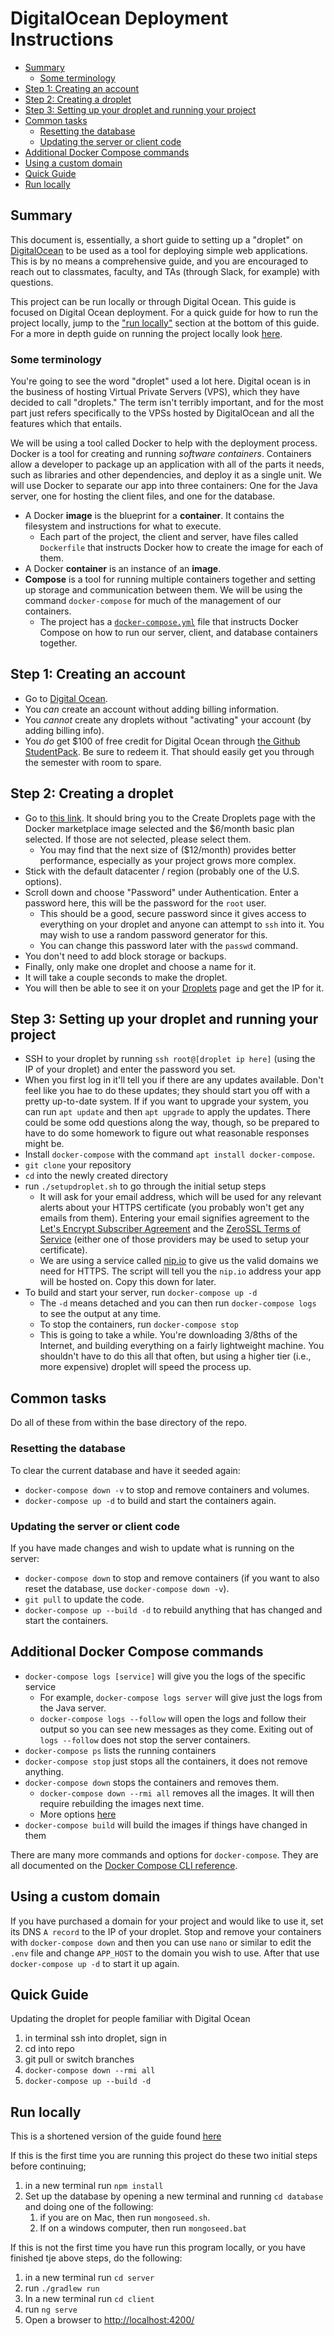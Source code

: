 # DigitalOcean Deployment Instructions <!-- omit in toc -->

- [Summary](#summary)
  - [Some terminology](#some-terminology)
- [Step 1: Creating an account](#step-1-creating-an-account)
- [Step 2: Creating a droplet](#step-2-creating-a-droplet)
- [Step 3: Setting up your droplet and running your project](#step-3-setting-up-your-droplet-and-running-your-project)
- [Common tasks](#common-tasks)
  - [Resetting the database](#resetting-the-database)
  - [Updating the server or client code](#updating-the-server-or-client-code)
- [Additional Docker Compose commands](#additional-docker-compose-commands)
- [Using a custom domain](#using-a-custom-domain)
- [Quick Guide](#quick-guide)
- [Run locally](#run-locally)

## Summary

This document is, essentially, a short guide to setting up a "droplet" on [DigitalOcean](https://www.digitalocean.com)
to be used as a tool for deploying simple web applications. This is by no means a
comprehensive guide, and you are encouraged to reach out to classmates, faculty, and
TAs (through Slack, for example) with questions.

This project can be run locally or through Digital Ocean. This guide is focused on Digital Ocean deployment.
For a quick guide for how to run the project locally, jump to the ["run locally"](#run-locally) section at the bottom of this guide.
For a more in depth guide on running the project locally look [here](DEVELOPMENT.md).

### Some terminology

You're going to see the word "droplet" used a lot here. Digital ocean is in the
business of hosting Virtual Private Servers (VPS), which they have decided to call
"droplets." The term isn't terribly important, and for the most part just refers
specifically to the VPSs hosted by DigitalOcean and all the features which that
entails.

We will be using a tool called Docker to help with the deployment process.
Docker is a tool for creating and running _software containers_.
Containers allow a developer to package up an application with all of
the parts it needs,
such as libraries and other dependencies, and deploy it as a single unit.
We will use Docker to separate our app into three containers:
One for the Java server, one for hosting the client files, and one for the database.

- A Docker **image** is the blueprint for a **container**. It contains the filesystem and instructions for what to execute.
  - Each part of the project, the client and server, have files called `Dockerfile` that instructs Docker how to create the image for each of them.
- A Docker **container** is an instance of an **image**.
- **Compose** is a tool for running multiple containers together and setting up storage and communication between them. We will be using the command `docker-compose` for much of the management of our containers.
  - The project has a [`docker-compose.yml`](docker-compose.yml) file that instructs Docker Compose on how to run our server, client, and database containers together.

## Step 1: Creating an account

- Go to [Digital Ocean](https://www.digitalocean.com).
- You _can_ create an account without adding billing information.
- You _cannot_ create any droplets without "activating" your account (by adding billing info).
- You _do_ get $100 of free credit for Digital Ocean through [the Github StudentPack](https://education.github.com/pack). Be sure to redeem it. That should easily get
  you through the semester with room to spare.

## Step 2: Creating a droplet

- Go to
  [this link](https://cloud.digitalocean.com/droplets/new?image=docker-20-04&app=docker&size=s-1vcpu-1gb&options=install_agent).
  It should bring you to the Create Droplets page with the Docker
  marketplace image selected and the $6/month basic plan selected.
  If those are not selected, please select them.
  - You may find that the next size of ($12/month) provides better performance,
    especially as your project grows more complex.
- Stick with the default datacenter / region (probably one of the U.S. options).
- Scroll down and choose "Password" under Authentication. Enter a password here,
  this will be the password for the `root` user.
  - This should be a good, secure password since it gives access to everything on
    your droplet and anyone can attempt to `ssh` into it. You may wish to use a random
    password generator for this.
  - You can change this password later with the `passwd` command.
- You don't need to add block storage or backups.
- Finally, only make one droplet and choose a name for it.
- It will take a couple seconds to make the droplet.
- You will then be able to see it on your
  [Droplets](https://cloud.digitalocean.com/droplets) page and get the IP for it.

## Step 3: Setting up your droplet and running your project

- SSH to your droplet by running ``ssh root@[droplet ip here]`` (using the IP of your droplet) and enter the password you set.
- When you first log in it'll tell you if there are any updates available. Don't feel
  like you hae to do these updates; they should start you off with a pretty up-to-date
  system. If if you want to upgrade your system, you can run `apt update` and then
  `apt upgrade` to apply the updates. There could be some odd questions along the
  way, though, so be prepared to have to do some homework to figure out what
  reasonable responses might be.
- Install `docker-compose` with the command `apt install docker-compose`.
- `git clone` your repository
- `cd` into the newly created directory
- run `./setupdroplet.sh` to go through the initial setup steps
  - It will ask for your email address, which will be used for any relevant alerts about your HTTPS certificate (you probably won't get any emails from them). Entering your email signifies agreement to the [Let's Encrypt Subscriber Agreement](https://letsencrypt.org/documents/2017.11.15-LE-SA-v1.2.pdf) and the [ZeroSSL Terms of Service](https://zerossl.com/terms/) (either one of those providers may be used to setup your certificate).
  - We are using a service called [nip.io](https://nip.io/) to give us the valid domains we need for HTTPS. The script will tell you the `nip.io` address your app will be hosted on. Copy this down for later.
- To build and start your server, run `docker-compose up -d`
  - The `-d` means detached and you can then run `docker-compose logs` to see the output at any time.
  - To stop the containers, run `docker-compose stop`
  - This is going to take a while. You're downloading 3/8ths of the Internet, and
    building everything on a fairly lightweight machine. You shouldn't have to do
    this all that often, but using a higher tier (i.e., more expensive) droplet
    will speed the process up.

## Common tasks

Do all of these from within the base directory of the repo.

### Resetting the database

To clear the current database and have it seeded again:

- `docker-compose down -v` to stop and remove containers and volumes.
- `docker-compose up -d` to build and start the containers again.

### Updating the server or client code

If you have made changes and wish to update what is running on the server:

- `docker-compose down` to stop and remove containers (if you want to also reset the database, use `docker-compose down -v`).
- `git pull` to update the code.
- `docker-compose up --build -d` to rebuild anything that has changed and start the containers.

## Additional Docker Compose commands

- `docker-compose logs [service]` will give you the logs of the specific service
  - For example, `docker-compose logs server` will give just the logs from the Java server.
  - `docker-compose logs --follow` will open the logs and follow their output so you can see new messages as they come. Exiting out of `logs --follow` does not stop the server containers.
- `docker-compose ps` lists the running containers
- `docker-compose stop` just stops all the containers, it does not remove anything.
- `docker-compose down` stops the containers and removes them.
  - `docker-compose down --rmi all` removes all the images. It will then require rebuilding the images next time.
  - More options [here](https://docs.docker.com/compose/reference/down/)
- `docker-compose build` will build the images if things have changed in them

There are many more commands and options for `docker-compose`. They are all documented on the [Docker Compose CLI reference](https://docs.docker.com/compose/reference/).

## Using a custom domain

If you have purchased a domain for your project and would like to use it, set its
DNS `A record` to the IP of your droplet. Stop and remove your containers with `docker-compose down` and then you can use `nano` or similar to edit the `.env` file and change `APP_HOST` to the domain you wish to use. After that use `docker-compose up -d` to start it up again.

## Quick Guide

Updating the droplet for people familiar with Digital Ocean

1. in terminal ssh into droplet, sign in
2. cd into repo
3. git pull or switch branches
4. `docker-compose down --rmi all`
5. `docker-compose up --build -d`

## Run locally

This is a shortened version of the guide found [here](DEVELOPMENT.md)

If this is the first time you are running this project do these two initial steps before continuing;

1. in a new terminal run `npm install`
2. Set up the database by opening a new terminal and running `cd database` and doing one of the following:
   1. if you are on Mac, then run `mongoseed.sh`.
   2. If on a windows computer, then run `mongoseed.bat`

If this is not the first time you have run this program locally, or you have finished tje above steps, do the following:

1. in a new terminal run `cd server`
2. run `./gradlew run`
3. In a new terminal run `cd client`
4. run `ng serve`
5. Open a browser to <http://localhost:4200/>
